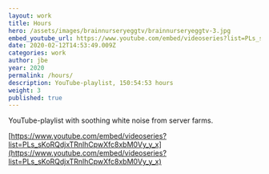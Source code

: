 ```yaml
---
layout: work
title: Hours
hero: /assets/images/brainnurseryeggtv/brainnurseryeggtv-3.jpg
embed_youtube_url: https://www.youtube.com/embed/videoseries?list=PLs_sKoRQdjxTRnlhCpwXfc8xbM0Vy_y_x
date: 2020-02-12T14:53:49.009Z
categories: work
author: jbe
year: 2020
permalink: /hours/
description: YouTube-playlist, 150:54:53 hours
weight: 3
published: true
---
```



YouTube-playlist with soothing white noise from server farms. 

[https://www.youtube.com/embed/videoseries?list=PLs_sKoRQdjxTRnlhCpwXfc8xbM0Vy_y_x](https://www.youtube.com/embed/videoseries?list=PLs_sKoRQdjxTRnlhCpwXfc8xbM0Vy_y_x)
